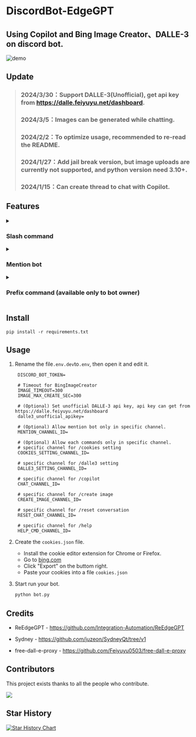 # DiscordBot-EdgeGPT
## Using Copilot and Bing Image Creator、DALLE-3 on discord bot.

![demo](https://i.imgur.com/mvg18xh.gif)

## Update
> ### 2024/3/30：Support DALLE-3(Unofficial), get api key from https://dalle.feiyuyu.net/dashboard.
> ### 2024/3/5：Images can be generated while chatting.
> ### 2024/2/2：To optimize usage, recommended to re-read the README.
> ### 2024/1/27：Add jail break version, but image uploads are currently not supported, and python version need 3.10+.
> ### 2024/1/15：Can create thread to chat with Copilot.
   
## Features

<details>
   <summary>
   
   ### Slash command

   </summary>
   
> ### will create a separate chat for each user.
   
* cookies setting (set for using personal Bing Cookies): `/cookies setting [cookies_file]`
  * Can upload own cookies (get from https://bing.com/). Supports simultaneous uploads.
  ![setting](https://i.imgur.com/ZTLKkAJ.png)

* Unofficial DALLE-3 api key setting (set for using personal unofficial DALLE-3 api key, can get from https://dalle.feiyuyu.net/dashboard): `/dalle3 setting`

  ![dalle3_setting](https://i.imgur.com/cSVBFov.png)
  
* copilot: `/copilot [version] [style] [type]`
  * A separate thread will be created, if use default version, can generate images while chatting.
    * [version]：`default` can chat with Copilot, `jailbreak` chat with Sydney, but `jailbreak` image uploads are not currently supported.
    * [style]：Have 3 conversation style can choose, `creative`、`balanced` and `precise`.
    * [type]：Options for thread type, `public` or `private`.

  ![copilot](https://i.imgur.com/ctcGb7I.png)
  ![chat](https://i.imgur.com/3Fx0iQE.png)
  
* image creator: `/create image [service][prompt]`
  
  ![bingimage.png](https://i.imgur.com/pSCI1bg.png)
  ![dalle3image.png](https://i.imgur.com/o13jaln.png)

* reset conversation: `/reset conversation`

  ![reset](https://i.imgur.com/7CyEFao.png)
</details>

<details>
   <summary>
   
   ### Mention bot

   </summary>

> ### same function as the slash command, but this will reply all user messages.

* If only the bot is mentioned, you will get a drop-down list of settings.

  ![dropdown1](https://i.imgur.com/XDcnTuC.png)
  ![dropdown2](https://i.imgur.com/azHIUqv.png)
  ![mention1](https://i.imgur.com/BDy0See.png)
  ![mention2](https://i.imgur.com/iJg4pSg.png)

</details>

<details>
   <summary>
   
   ### Prefix command (available only to bot owner)

   </summary>
 
 > ### bot owner setting.
   
 * `!unload [file_name_in_cogs_folder]`: Disable command from the specified file.
 * `!load [file_name_in_cogs_folder]`: Enable the command from the specified file.
 
   ![load & unload](https://i.imgur.com/spsyAEG.png)
  
 * `!clean`: Empty discord_bot.log file.
 * `!getLog`: Get discord_bot.log file. Real-time tracking of the bot's operating status.
   
   ![getLog](https://i.imgur.com/LHX4yWV.png)
 
 * `!upload [.txt_file]`: Same as `/cookies setting`, but for default cookies.
 
   ![upload](https://i.imgur.com/Qqz07WA.png)
</details>

## Install
```
pip install -r requirements.txt
```

## Usage
1. Rename the file`.env.dev`to`.env`, then open it and edit it.
   ```env
    DISCORD_BOT_TOKEN=

    # Timeout for BingImageCreator
    IMAGE_TIMEOUT=300
    IMAGE_MAX_CREATE_SEC=300

    # (Optional) Set unofficial DALLE-3 api key, api key can get from https://dalle.feiyuyu.net/dashboard
    dalle3_unofficial_apikey=

    # (Optional) Allow mention bot only in specific channel.
    MENTION_CHANNEL_ID=

    # (Optional) Allow each commands only in specific channel.
    # specific channel for /cookies setting
    COOKIES_SETTING_CHANNEL_ID=

    # specific channel for /dalle3 setting
    DALLE3_SETTING_CHANNEL_ID=

    # specific channel for /copilot
    CHAT_CHANNEL_ID=

    # specific channel for /create image
    CREATE_IMAGE_CHANNEL_ID=

    # specific channel for /reset conversation
    RESET_CHAT_CHANNEL_ID=

    # specific channel for /help
    HELP_CMD_CHANNEL_ID=
   ```
   
2. Create the `cookies.json` file.
   * Install the cookie editor extension for Chrome or Firefox.
   * Go to [bing.com](https://www.bing.com/)
   * Click "Export" on the buttom right.
   * Paste your cookies into a file `cookies.json`

4. Start run your bot.
   ```python
   python bot.py

   ```

## Credits
* ReEdgeGPT - https://github.com/Integration-Automation/ReEdgeGPT

* Sydney  - https://github.com/juzeon/SydneyQt/tree/v1

* free-dall-e-proxy - https://github.com/Feiyuyu0503/free-dall-e-proxy

## Contributors

This project exists thanks to all the people who contribute.

[![](https://contrib.rocks/image?repo=FuseFairy/DiscordBot-EdgeGPT)](https://github.com/FuseFairy/DiscordBot-EdgeGPT/graphs/contributors)


## Star History
[![Star History Chart](https://api.star-history.com/svg?repos=FuseFairy/DiscordBot-EdgeGPT&type=Date)](https://star-history.com/#FuseFairy/DiscordBot-EdgeGPT&Date)
